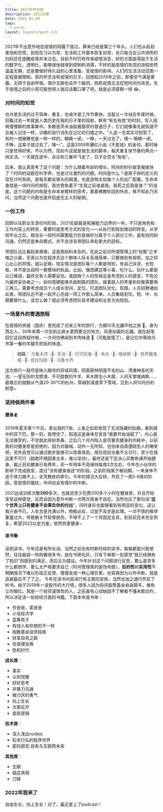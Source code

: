 ```yaml
---
title: 2021年终总结
description: 2021记事
date: 2022-01-09
tags:
  - posts
layout: layouts/post.njk
---
```


2021年不出意外地在疫情的阴霾下度过，算来已经是第三个年头。人们也从起初害怕和恐慌，到现在习以为常，生活和工作基本恢复如常，也只每当去公共场所的扫码还在提醒疫情并未过去。目前不时仍有传来疫情消息，好的方面是得益于生活的数字化、透明化，能够很快就得到控制和消弭，不好的是疫情的攻克的进程依然遥遥无期，还是要做好持久战的心里准备。受疫情的影响，人们的生活活动范围一定程度被限制，真的怀念没有疫情的日子。回想起2019年之前，即便空气满是雾霾，无碍于自由呼吸。偶尔无聊也会开个脑洞，倘若疫情无法在短时间内攻克，生于疫情之后的小孩可能觉得人就应该戴口罩了吧，就是必须穿鞋一样 😂。

### 对时间的知觉
也许是生活的过于简单、重复，也或许是工作节奏快，当我又一次站在年尾时候，回看过去一年就是人类历史在我的日子里的投射，鲜有“有名有姓”的时刻，写入摇椅慢慢聊的故事集中。多数是茶米油盐酱醋茶的普通日子，它们就像事先就知道不会被人记住一样，识趣的自行消失在记忆的归墟之中。"人这一生其实可短暂了，有时一想跟睡觉是一样一样的，眼睛一闭，一睁，一天过去了，嚎～ 眼睛一闭，不睁，这辈子就过去了，嚎～"。这是2009年爆红小品《不差钱》的金句，那时候只是觉得好笑，不以为然。现如今这就是我生活的脚本，每天重复快节奏的两点一线生活。一天就在途中、会议和三餐中飞走了，日子总觉太“匆匆”。

后来，我认真思考了这个问题：为什么随着年龄的增长，时间的秒针故意被拨快了？时间的话题在科学界，也是讨论激烈的问题。时间是什么？是原子钟的定义的现在计时系统，是每天都会冒头的胡渣，也是造物主给每个人的出厂配置。生命本身就是一场时间的旅程，我也曾执着于“生我之前谁是我，我死之后我是谁？”的谜底，这个问题的内核是生命本来模样的思考，裹着佛教轮回的外衣，殊不知此乃天问，当然这个问题也是开启虚无主义的秘钥。

### 一份工作
回顾以往职业生涯任何阶段，2021无疑最是拓展能力边界的一年。不只是角色和工作内容上的转变，重要的是思考方式的变化——从执行到规划推动的转变。从学校毕业之后，相当长一段时间需要能力仅是做好分属于个人部分工作，虽有协同和沟通，仍然还是单兵模式，并不会涉及带团队奔赴更大的目标。

带团队远比看起来艰难，这是我始料未及的。在此之前对所谓管理上的“权衡”之术嗤之以鼻，天真以为在程序员这个群体人际关系很简单，只要做到有规矩，加之将心比心的共情，就以足够。现实情况是团队每个人都是特别，有自己诉求、长短板，并不是出自同一套模块的标品。比如，像团建这等小事，吃什么、玩什么都是众口难调，最终总有人需要妥协。或因我个人的性格总是考虑别人的感受，不免沦为最终妥协者之一。如何搭建能够杀敌制胜的团队，就事就人的考量和权衡需要再三再三。需要考虑成员个人成长空间、定位，打造团队文化、氛围，人员招聘诸如此类。带团队远不是一起开心完成一项工作那么简单。人员集结到位，短、中、长期要做什么，该怎么做？就必须考虑团队技术建设和业务方向规划。
### 一场意外的雪遇旅程
在疫情的夹缝（国庆）里完成了迟来三年的旅行，为期10天北疆环线之旅 🥳。身为西北人，30年来第一次去到比故乡更西更北的地方，风景如画的北疆。就在起笔回忆这段旅程时候，一夕间仿佛闻到羊肉味道 🥓（可能是饿了），是记忆中落地乌市第一餐的羊腿手抓饭的味道。
> **线路：**
> 乌鲁木齐 -🚗- 天池 -🚗- 可可托海 -🚗- 禾木 -🚗- 喀纳斯 -🚗- 世界魔鬼城 -🚗- 克拉玛依 -🚗- 乌鲁木齐

这次旅行一路尽是映入眼帘的异域风情，阳面密林阴面不毛的山、清澈神圣的天池、一望无际的戈壁滩、不可胜数的牛羊、禾木原生小木屋、人间天堂喀纳斯…… 最难忘的就数从气温20-30℃的杭州，穿越到温度零下雪域，见到人间10月份的积雪~ 
### 坚持做两件事
#### 健身🏂
2019年夏天某个午后，拿出我的T恤，上身之后却发现了无法隐藏的肚腩，看到镜中的双下巴。那一刻，我愣住了，知道这是身体在宣告“我要开始油腻了”，内心是无法接受的，不甘就此挥别青春。之后几个月内陷入是否要去健身的内耗中，以前我的对健身房是拒绝的，因为对器械、动作一无所知，也怕来自周遭陌生人的嘲笑吧，另外自觉可以通过跑步能够可以改善体态，用后视目光看不太可行，至少在我这里不可行（路跑环境因素太多，难以坚持）。最终还是下定决心买教练课开始健身，截止目前健身已有两年，前一年频率不高保持每周3次左右，今年在小伙伴的影响下完成脱变，度过“没有健身痕迹”的阶段。之前阶段属于被动期，一来身体不适于体力跟不上，全凭教练的牵引。今年的情况大反转，开启了一周5-6练的阶段。受疫情的骚扰，中间也会有偶尔的中断。

2021达成训练次数**200**多次，也就说至少花费200多个小时在健身房，并且开始享受这种感觉，反而会因为意外中断一次两次周身不自在。当然也应了那句话“**这个世界上只有健身不会辜负你的付出**”，同时身形也能够看到有明显的变化，这让我兴奋不已。人生总是充满以外，物极必反、过犹不及亦是此理。一次不慎的推举重量过大，导致腕关节软骨挫伤，不得不上了一个月固定支具，到目前还未完全恢复。希望2022以史为鉴，依然热爱健身~
#### 读书📚
谈到读书，今年还是有所长进。当然之前也有时断时续的读书，每每都是兴致使然，往往脑袋一热购置很多书，放在书房吃灰，只有下单那一刻感觉“我已经拥有了知识”而感到的满足，而后沦为摆设。今年针对这个问题进行反思，要么是贪多什么都想学，要么太严格要求自己（时间管理真的是伪命题）。**目的性**和**实用性**不明确情况下难以形成正反馈，慢慢变成一种心理负累。也容易因为以外中断，就是逃避最后不了了之。
今年在读书内容进行有主题的安排，当然也加之通行开启了听书。由于2019年一波股市的大行情，很多人因为投资股票基金收益颇丰，难免让你眼红。我是一个投资谨慎性的人，之前虽有心动缺因不了解看不懂未敢动作，所以决定读一些财经方面的书籍。下面本年度书单：
- 穷爸爸，富爸爸
- 小岛经济学
- 蓝筹孩子
- 有钱人和你想的不一样
- 指数基金投资指南
- 财富自有之路
- 穷查理宝典
- 危机时代

**成长类**：
- 事实
- 认知觉醒
- 好好思考
- 非暴力沟通
- 被讨厌的勇气
- 向上生长
- 次第花开
- 底层逻辑

**技术类**：
- 深入浅出nodejs
- 松本行弘的程序世界
- 密码朋克:自有与互联网未来

**其他类**：
- 生酮
- 癌症真相
- 刀锋

### 2022年我来了
自由生长，向上生长！对了，最近爱上了podcast！

